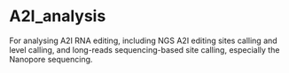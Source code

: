 # A2I_analysis
For analysing A2I RNA editing, including NGS A2I editing sites calling and level calling, and long-reads sequencing-based site calling, especially the Nanopore sequencing.
